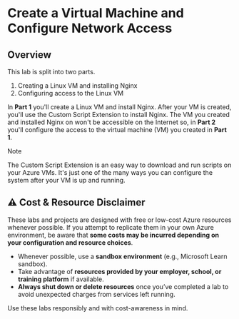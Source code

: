 # Create a Virtual Machine and Configure Network Access
## Overview
This lab is split into two parts.

1. Creating a Linux VM and installing Nginx
2. Configuring access to the Linux VM

   
In **Part 1** you'll create a Linux VM and install Nginx. After your VM is created, you'll use the Custom Script Extension to install Nginx.  The VM you created and installed Nginx on won't be accessible on the Internet so, in **Part 2** you'll configure the access to the virtual machine (VM) you created in **Part 1**.

> [!NOTE]
> The Custom Script Extension is an easy way to download and run scripts on your Azure VMs. It's just one of the many ways you can configure the system after your VM is up and running.



## ⚠️ Cost & Resource Disclaimer  

These labs and projects are designed with free or low-cost Azure resources whenever possible. If you attempt to replicate them in your own Azure environment, be aware that **some costs may be incurred depending on your configuration and resource choices**.  

- Whenever possible, use a **sandbox environment** (e.g., Microsoft Learn sandbox).  
- Take advantage of **resources provided by your employer, school, or training platform** if available.  
- **Always shut down or delete resources** once you’ve completed a lab to avoid unexpected charges from services left running.  

Use these labs responsibly and with cost-awareness in mind.  
